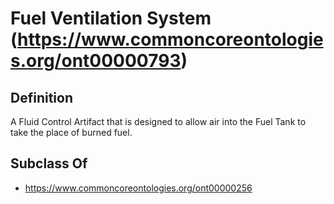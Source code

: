# Fuel Ventilation System (https://www.commoncoreontologies.org/ont00000793)

## Definition
A Fluid Control Artifact that is designed to allow air into the Fuel Tank to take the place of burned fuel.

## Subclass Of
- https://www.commoncoreontologies.org/ont00000256

